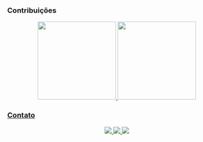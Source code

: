 ### Contribuições
 
 <div align="center">
  <a href="https://github.com/lucasvillatore">
  <img height="180em" src="https://github-readme-stats.vercel.app/api?username=lucasvillatore&show_icons=true&theme=dark&include_all_commits=true&count_private=true"/>
  <img height="180em" src="https://github-readme-stats.vercel.app/api/top-langs/?username=lucasvillatore&layout=compact&langs_count=100&theme=dark&hide=html,yacc,lex,c,pascal"/>
</div>
 
### Contato
<div align="center"> 
 <a href="https://www.linkedin.com/in/lucasblockvillatore/" target="_blank">
  <img src="https://img.shields.io/badge/LinkedIn-0077B5?style=for-the-badge&logo=linkedin&logoColor=white" target="_blank">
 </a>
 <a href="mailto:lucas.blockv@gmail.com" target="_blank">
  <img src="https://img.shields.io/badge/Gmail-D14836?style=for-the-badge&logo=gmail&logoColor=white" target="_blank">
 </a>
 <a href="https://api.whatsapp.com/send?phone=41998796749" target="_blank">
  <img src="https://img.shields.io/badge/WhatsApp-25D366?style=for-the-badge&logo=whatsapp&logoColor=white" target="_blank">
 </a>
</div>

 <!--
**lucasvillatore/lucasvillatore** is a ✨ _special_ ✨ repository because its `README.md` (this file) appears on your GitHub profile.


Here are some ideas to get you started:

- 🔭 I’m currently working on ...
- 🌱 I’m currently learning ...
- 👯 I’m looking to collaborate on ...
- 🤔 I’m looking for help with ...
- 💬 Ask me about ...
- 📫 How to reach me: ...
- 😄 Pronouns: ...
- ⚡ Fun fact: ...
-->

